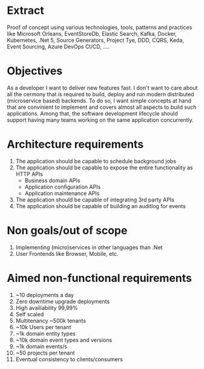 # Extract
Proof of concept using various technologies, tools, patterns and practices like Microsoft Orleans, EventStoreDb, Elastic Search, Kafka, Docker, Kubernetes, .Net 5, Source Generators, Project Tye, DDD, CQRS, Keda, Event Sourcing, Azure DevOps CI/CD, ....

# Objectives
As a developer I want to deliver new features fast. I don't want to care about all the cermony that is required to build, deploy and run modern distributed (microservice based) backends. To do so, I want simple concepts at hand that are convinient to implement and covers almost all aspects to build such applications. Among that, the software development lifecycle should support having many teams working on the same application concurrently.

# Architecture requirements

1. The application should be capable to schedule background jobs
1. The application should be capable to expose the entire functionality as HTTP APIs
    - Business domain APIs
    - Application configuration APIs
    - Application maintenance APIs
1. The application should be capable of integrating 3rd party APIs
1. The application should be capable of building an auditlog for events

# Non goals/out of scope

1. Implementing (micro)services in other languages than .Net
1. User Frontends like Browser, Mobile, etc.

# Aimed non-functional requirements

1. ~10 deployments a day
1. Zero downtime upgrade deployments
1. High availiability 99,99%
1. Self scaled
1. Multitenancy ~500k tenants
1. ~10k Users per tenant
1. ~1k domain entity types
1. ~10k domain event types and versions
1. ~1k domain events/s
1. ~50 projects per tenant
1. Eventual consistency to clients/consumers












